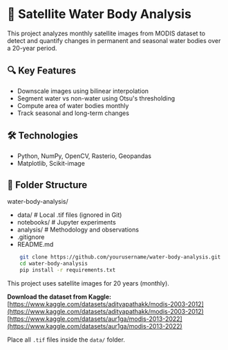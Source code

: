 # 🌊 Satellite Water Body Analysis

This project analyzes monthly satellite images from MODIS dataset to detect and quantify changes in permanent and seasonal water bodies over a 20-year period.

## 🔍 Key Features
- Downscale images using bilinear interpolation
- Segment water vs non-water using Otsu's thresholding
- Compute area of water bodies monthly
- Track seasonal and long-term changes

## 🛠 Technologies
- Python, NumPy, OpenCV, Rasterio, Geopandas
- Matplotlib, Scikit-image

## 📁 Folder Structure

water-body-analysis/
- data/ # Local .tif files (ignored in Git)
- notebooks/ # Jupyter experiments
- analysis/ # Methodology and observations
- .gitignore
- README.md


```bash
    git clone https://github.com/yourusername/water-body-analysis.git
    cd water-body-analysis
    pip install -r requirements.txt
```

This project uses satellite images for 20 years (monthly).

 **Download the dataset from Kaggle:**
[https://www.kaggle.com/datasets/adityapathakk/modis-2003-2012](https://www.kaggle.com/datasets/adityapathakk/modis-2003-2012)
[https://www.kaggle.com/datasets/aur1ga/modis-2013-2022](https://www.kaggle.com/datasets/aur1ga/modis-2013-2022)

Place all `.tif` files inside the `data/` folder.
